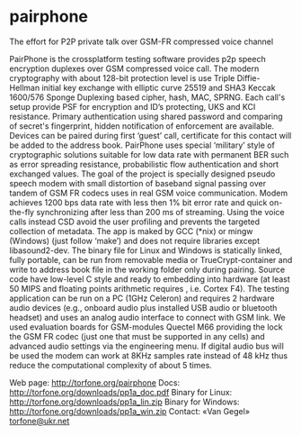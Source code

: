 # pairphone
The effort for P2P private talk over GSM-FR compressed voice channel

PairPhone is the crossplatform testing software provides p2p speech 
encryption duplexes over GSM compressed voice call. The modern 
cryptography with about 128-bit protection level is use Triple Diffie-
Hellman initial key exchange with elliptic curve 25519 and SHA3 Keccak 
1600/576 Sponge Duplexing based cipher, hash, MAC, SPRNG. Each call's 
setup provide PSF for encryption and ID’s protecting, UKS and KCI 
resistance. Primary authentication using shared password and comparing 
of secret's fingerprint, hidden notification of enforcement are 
available. Devices can be paired during first ‘guest’ call, certificate 
for this contact will be added to the address book.
PairPhone uses special ‘military’ style of cryptographic solutions 
suitable  for low data rate with permanent BER such as error spreading 
resistance, probabilistic flow authentication and short exchanged 
values. 
The goal of the project is specially designed pseudo speech modem with 
small distortion of baseband signal passing over tandem of GSM FR 
codecs uses in real GSM voice communication. Modem achieves 1200 bps 
data rate with less then 1% bit error rate and quick on-the-fly 
synchronizing  after less than 200 ms of streaming. Using the voice 
calls instead CSD avoid the user profiling and prevents the targeted 
collection of metadata.
The app is maked by GCC (*nix) or mingw (Windows) (just follow ‘make’) 
and does not require libraries except libasound2-dev. The binary file 
for Linux and Windows is statically linked, fully portable, can be run 
from removable media or TrueCrypt-container and write to address book 
file in the working folder only during pairing.
Source code have low-level C style and ready to embedding into hardware 
(at least 50 MIPS and floating points arithmetic requires , i.e. Cortex 
F4). The testing application can be run on a PC (1GHz Celeron) and 
requires 2 hardware audio devices (e.g., onboard audio plus installed 
USB audio or bluetooth headset) and uses an analog audio interface to 
connect with GSM link. We used evaluation boards for GSM-modules 
Quectel M66 providing the lock the GSM FR codec (just one that must be 
supported in any cells) and advanced audio settings via the engineering 
menu. If digital audio bus will be used the modem can work at 8KHz 
samples rate instead of 48 kHz thus reduce the computational complexity 
of about 5 times.

Web page: http://torfone.org/pairphone
Docs: http://torfone.org/downloads/pp1a_doc.pdf
Binary for Linux: http://torfone.org/downloads/pp1a_lin.zip
Binary for Windows: http://torfone.org/downloads/pp1a_win.zip
Contact:  «Van Gegel» <torfone@ukr.net>


